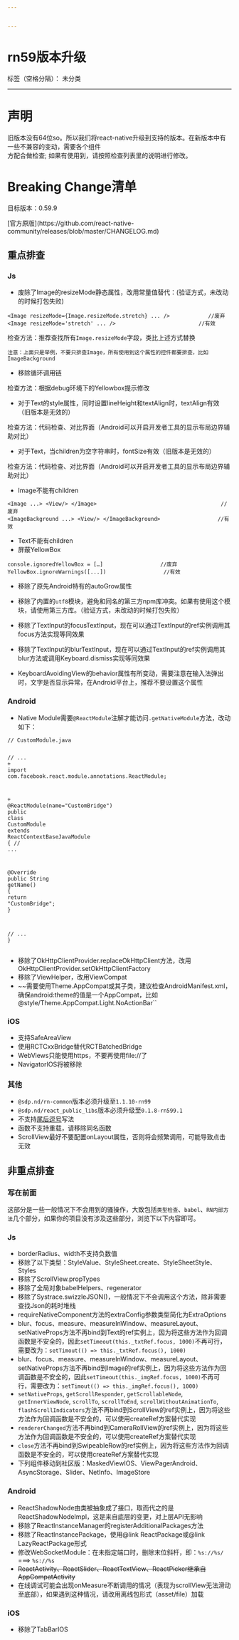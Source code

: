 ```yaml
---


---
```


<h1 id="rn59版本升级">rn59版本升级</h1>
<p>标签（空格分隔）： 未分类</p>
<hr>
<h1 id="声明">声明</h1>
<p>旧版本没有64位so。所以我们将react-native升级到支持的版本。在新版本中有一些不兼容的变动，需要各个组件<br>
方配合做检查; 如果有使用到，请按照检查列表里的说明进行修改。</p>
<h1 id="breaking-change清单">Breaking Change清单</h1>
<p>目标版本：0.59.9</p>
[官方原版](https://github.com/react-native-community/releases/blob/master/CHANGELOG.md)
<h2 id="重点排查">重点排查</h2>
<h3 id="js">Js</h3>
<ul>
<li>废除了Image的resizeMode静态属性，改用常量值替代：(验证方式，未改动的时候打包失败)</li>
</ul>
<pre class=" language-javascript"><code class="prism  language-javascript"><span class="token operator">&lt;</span>Image resizeMode<span class="token operator">=</span><span class="token punctuation">{</span>Image<span class="token punctuation">.</span>resizeMode<span class="token punctuation">.</span>stretch<span class="token punctuation">}</span> <span class="token operator">...</span> <span class="token operator">/</span><span class="token operator">&gt;</span>			<span class="token comment">//废弃</span>
<span class="token operator">&lt;</span>Image resizeMode<span class="token operator">=</span><span class="token string">'stretch'</span> <span class="token operator">...</span> <span class="token operator">/</span><span class="token operator">&gt;</span>							<span class="token comment">//有效</span>
</code></pre>
<p>检查方法：推荐查找所有<code>Image.resizeMode</code>字段，类比上述方式替换</p>
<p><code>注意：上面只是举例，不要只排查Image，所有使用到这个属性的控件都要排查，比如ImageBackground</code></p>
<ul>
<li>移除循环调用链</li>
</ul>
<p>检查方法：根据debug环境下的Yellowbox提示修改</p>
<ul>
<li>对于Text的style属性，同时设置lineHeight和textAlign时，textAlign有效（旧版本是无效的）</li>
</ul>
<p>检查方法：代码检查、对比界面（Android可以开启开发者工具的显示布局边界辅助对比）</p>
<ul>
<li>对于Text，当children为空字符串时，fontSize有效（旧版本是无效的）</li>
</ul>
<p>检查方法：代码检查、对比界面（Android可以开启开发者工具的显示布局边界辅助对比）</p>
<ul>
<li>Image不能有children</li>
</ul>
<pre class=" language-javascript"><code class="prism  language-javascript"><span class="token operator">&lt;</span>Image <span class="token operator">...</span><span class="token operator">&gt;</span> <span class="token operator">&lt;</span>View<span class="token operator">/</span><span class="token operator">&gt;</span> <span class="token operator">&lt;</span><span class="token operator">/</span>Image<span class="token operator">&gt;</span>										<span class="token comment">//废弃</span>
<span class="token operator">&lt;</span>ImageBackground <span class="token operator">...</span><span class="token operator">&gt;</span> <span class="token operator">&lt;</span>View<span class="token operator">/</span><span class="token operator">&gt;</span> <span class="token operator">&lt;</span><span class="token operator">/</span>ImageBackground<span class="token operator">&gt;</span>					<span class="token comment">//有效</span>
</code></pre>
<ul>
<li>Text不能有children</li>
<li>屏蔽YellowBox</li>
</ul>
<pre class=" language-javascript"><code class="prism  language-javascript">console<span class="token punctuation">.</span>ignoredYellowBox <span class="token operator">=</span> <span class="token punctuation">[</span>…<span class="token punctuation">]</span>					<span class="token comment">//废弃</span>
YellowBox<span class="token punctuation">.</span><span class="token function">ignoreWarnings</span><span class="token punctuation">(</span><span class="token punctuation">[</span><span class="token operator">...</span><span class="token punctuation">]</span><span class="token punctuation">)</span>					<span class="token comment">//有效</span>
</code></pre>
<ul>
<li>
<p>移除了原先Android特有的autoGrow属性</p>
</li>
<li>
<p>移除了内置的<code>utf8</code>模块，避免和同名的第三方npm库冲突。如果有使用这个模块，请使用第三方库。（验证方式，未改动的时候打包失败）</p>
</li>
<li>
<p>移除了TextInput的focusTextInput，现在可以通过TextInput的ref实例调用其focus方法实现等同效果</p>
</li>
<li>
<p>移除了TextInput的blurTextInput，现在可以通过TextInput的ref实例调用其blur方法或调用Keyboard.dismiss实现等同效果</p>
</li>
<li>
<p>KeyboardAvoidingView的behavior属性有所变动，需要注意在输入法弹出时，文字是否显示异常，在Android平台上，推荐不要设置这个属性</p>
</li>
</ul>
<h3 id="android">Android</h3>
<ul>
<li>Native Module需要<code>@ReactModule</code>注解才能访问<code>.getNativeModule</code>方法，改动如下：</li>
</ul>
<pre class=" language-java"><code class="prism  language-java"><span class="token comment">// CustomModule.java</span>

<span class="token comment">// ...</span>
<span class="token operator">+</span>  <span class="token keyword">import</span> com<span class="token punctuation">.</span>facebook<span class="token punctuation">.</span>react<span class="token punctuation">.</span>module<span class="token punctuation">.</span>annotations<span class="token punctuation">.</span>ReactModule<span class="token punctuation">;</span>

<span class="token operator">+</span>  <span class="token annotation punctuation">@ReactModule</span><span class="token punctuation">(</span>name<span class="token operator">=</span><span class="token string">"CustomBridge"</span><span class="token punctuation">)</span>
<span class="token keyword">public</span> <span class="token keyword">class</span> <span class="token class-name">CustomModule</span> <span class="token keyword">extends</span> <span class="token class-name">ReactContextBaseJavaModule</span> <span class="token punctuation">{</span>
  <span class="token comment">// ...</span>

  <span class="token annotation punctuation">@Override</span>
  <span class="token keyword">public</span> String <span class="token function">getName</span><span class="token punctuation">(</span><span class="token punctuation">)</span> <span class="token punctuation">{</span>
      <span class="token keyword">return</span> <span class="token string">"CustomBridge"</span><span class="token punctuation">;</span>
  <span class="token punctuation">}</span>

  <span class="token comment">// ...</span>
<span class="token punctuation">}</span>
</code></pre>
<ul>
<li>移除了OkHttpClientProvider.replaceOkHttpClient方法，改用OkHttpClientProvider.setOkHttpClientFactory</li>
<li>移除了ViewHelper，改用ViewCompat</li>
<li>~~需要使用Theme.AppCompat或其子类，建议检查AndroidManifest.xml，确保android:theme的值是一个AppCompat，比如@style/Theme.AppCompat.Light.NoActionBar``</li>
</ul>
<h3 id="ios">iOS</h3>
<ul>
<li>支持SafeAreaView</li>
<li>使用RCTCxxBridge替代RCTBatchedBridge</li>
<li>WebViews只能使用https，不要再使用file://了</li>
<li>NavigatorIOS将被移除</li>
</ul>
<h3 id="其他">其他</h3>
<ul>
<li><code>@sdp.nd/rn-common</code>版本必须升级至<code>1.1.10-rn99</code></li>
<li><code>@sdp.nd/react_public_libs</code>版本必须升级至<code>0.1.8-rn599.1</code></li>
<li>不支持<a href="https://developer.mozilla.org/zh-CN/docs/Web/JavaScript/Reference/Trailing_commas#%E4%B8%8D%E5%90%88%E6%B3%95%E7%9A%84%E5%B0%BE%E5%90%8E%E9%80%97%E5%8F%B7">尾后逗号</a>写法</li>
<li>函数不支持重载，请移除同名函数</li>
<li>ScrollView最好不要配置onLayout属性，否则将会频繁调用，可能导致点击无效</li>
</ul>
<h2 id="非重点排查">非重点排查</h2>
<h3 id="写在前面">写在前面</h3>
<p>这部分是一些一般情况下不会用到的骚操作，大致包括<code>类型检查</code>、<code>babel</code>、<code>RN内部方法</code>几个部分，如果你的项目没有涉及这些部分，浏览下以下内容即可。</p>
<h3 id="js-1">Js</h3>
<ul>
<li>borderRadius、width不支持负数值</li>
<li>移除了以下类型：StyleValue、StyleSheet.create、StyleSheetStyle、Styles</li>
<li>移除了ScrollView.propTypes</li>
<li>移除了全局对象babelHelpers、regenerator</li>
<li>移除了Systrace.swizzleJSON()，一般情况下不会调用这个方法，除非需要查找Json的耗时堆栈</li>
<li>requireNativeComponent方法的extraConfig参数类型简化为ExtraOptions</li>
<li>blur、focus、measure、measureInWindow、measureLayout、setNativeProps方法不再bind到Text的ref实例上，因为将这些方法作为回调函数是不安全的，因此<code>setTimeout(this._txtRef.focus, 1000)</code>不再可行，需要改为：<code>setTimout(() =&gt; this._txtRef.focus(), 1000)</code></li>
<li>blur、focus、measure、measureInWindow、measureLayout、setNativeProps方法不再bind到Image的ref实例上，因为将这些方法作为回调函数是不安全的，因此<code>setTimeout(this._imgRef.focus, 1000)</code>不再可行，需要改为：<code>setTimout(() =&gt; this._imgRef.focus(), 1000)</code></li>
<li><code>setNativeProps</code>, <code>getScrollResponder</code>, <code>getScrollableNode</code>, <code>getInnerViewNode</code>, <code>scrollTo</code>, <code>scrollToEnd</code>, <code>scrollWithoutAnimationTo</code>,  <code>flashScrollIndicators</code>方法不再bind到ScrollView的ref实例上，因为将这些方法作为回调函数是不安全的，可以使用createRef方案替代实现</li>
<li><code>rendererChanged</code>方法不再bind到CameraRollView的ref实例上，因为将这些方法作为回调函数是不安全的，可以使用createRef方案替代实现</li>
<li><code>close</code>方法不再bind到SwipeableRow的ref实例上，因为将这些方法作为回调函数是不安全的，可以使用createRef方案替代实现</li>
<li>下列组件移动到社区版：MaskedViewIOS、ViewPagerAndroid、AsyncStorage、Slider、NetInfo、ImageStore</li>
</ul>
<h3 id="android-1">Android</h3>
<ul>
<li>ReactShadowNode由类被抽象成了接口，取而代之的是ReactShadowNodeImpl，这是来自底层的变更，对上层API无影响</li>
<li>移除了ReactInstanceManager的registerAdditionalPackages方法</li>
<li>移除了ReactInstancePackage，使用@link ReactPackage或@link LazyReactPackage形式</li>
<li>修改WebSocketModule：在未指定端口时，删除末位斜杆，即：<code>%s://%s/</code> ===&gt; <code>%s://%s</code></li>
<li><s>ReactActivity、ReactSlider、ReactTextView、ReactPicker继承自AppCompatActivity</s></li>
<li>在线调试可能会出现onMeasure不断调用的情况（表现为scrollView无法滑动至底部），如果遇到这种情况，请改用离线包形式（asset/file）加载</li>
</ul>
<h3 id="ios-1">iOS</h3>
<ul>
<li>移除了TabBarIOS</li>
</ul>

